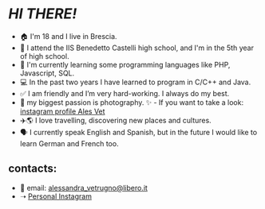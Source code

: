 # ***HI THERE!*** 

 - 🏠 I'm 18 and I live in Brescia.
 - 🏫 I attend the IIS Benedetto Castelli high school, and  I'm in the 5th year of high school.
 - 🧠 I'm currently learning some programming languages like PHP, Javascript, SQL.
 - 💻 In the past two years I have learned to program in C/C++ and Java.
 - ✅ I am friendly and I’m very hard-working. I always do my best.
 - 📸 my biggest passion is photography.
     ✨ - If you want to take a look: [instagram profile Ales Vet](https://www.instagram.com/alesvet_photos/)
 - ✈️🌎 I love travelling, discovering new places and cultures. 
 - 🗣️ I currently speak English and Spanish, but in the future I would like to learn German and French too.
 
 ## contacts:
  - 📧 email: alessandra_vetrugno@libero.it
  - ➝  [Personal Instagram](https://www.instagram.com/alessandravetrugno_/)

